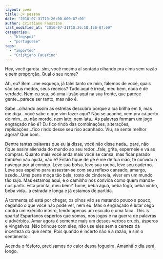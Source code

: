 ```yaml
---
layout: poem
title: 3º pessoa
date: "2010-07-31T10:26:00.000-07:00"
author: Cristiano Faustino
last_modified_at: "2010-07-31T10:26:18.156-07:00"
categories:
  - "blogspot"
  - "portuguese"
tags:
  - "imported"
  - "Cristiano Faustino"
---
```


Hey, você garota..sim, você mesma aí sentada olhando pra cima sem razão e sem proporção. Qual o seu nome?

Ah, eu? Bem...me esqueça, já falei tanto de mim, falemos de você, quais são seus medos, seus receios? Tudo aqui é irreal, meu bem, nada é de verdade. Nem eu sou, só uma ilusão aqui na sua frente, que parece gente...parece ser tanto, mas não é.

Sabe...olhando assim as estrelas descubro porque a lua brilha em ti, mas me diga...você sabe o que vim fazer aqui? Não se acanhe, vem pra cá perto de mim...eu não mordo, nem lato, nem lata...As palavras formam um jogo engraçado não é? Eu fico rindo das combinações, alterações, replicações...fico rindo desse seu riso acanhado. Viu, se sente melhor agora? Que bom.

Dentre tantas palavras que eu já disse, você não disse nada...pare, não fique assim alienada do mundo ao seu redor...fale, grite, esperneie e vá as compras. Quanto mais você anda mais você se cansa, mas ficar parado também não ajuda, não é? Então fique de pé e me dê tua mão, te convido a navegar por aí comigo. Leve sua bolsa, leve sua roupa, leve seu caderno. Leve seu espelho para assustar-se com seu reflexo cansado, amargo, azedo...Uma pena moça tão bela, rosto de cinderela, viver em um mundo tão sujo. Mas estamos aqui, e o caminho nos convida como quem manda-nos partir. Está pronta, meu bem? Tome, beba água, beba fogo, beba vinho, beba vida...a estrada é longa e já estamos de partida.

A tormenta só está por chegar, os olhos vão se matando pouco a pouco, cegando o que você não pode ver, nem eu. Mas o engraçado é lutar cego contra um exército inteiro, tendo apenas um escudo e uma faca. This is sparta! Espartanos espertos que somos, nos jogos e na guerra de palavras e advérbios. Amar agora é somente mais um desses verbos cruéis, ásperos e vingativos. Não brinque com eles, não use eles sem a certeza da incerteza do que sente. Pois quando é incerto não é a razão, e sim o sentimento.

Acenda o fósforo, precisamos do calor dessa fogueira. Amanhã o dia será longo.